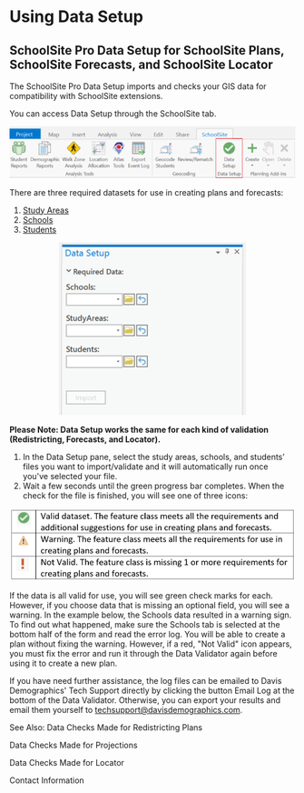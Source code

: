 # Using Data Setup
## SchoolSite Pro Data Setup for SchoolSite Plans, SchoolSite Forecasts, and SchoolSite Locator
The SchoolSite Pro Data Setup imports and checks your GIS data for compatibility with SchoolSite extensions. 

You can access Data Setup through the SchoolSite tab.

<p align="center">
  <img src="datasetup.png">
</p>

There are three required datasets for use in creating plans and forecasts:
1.	[Study Areas](createStudyareas.md)
2.	[Schools](createSchools.md) 
3.	[Students](createStudents.md)

<p align="center">
  <img src="requiredData.png">
</p>

**Please Note: Data Setup works the same for each kind of validation (Redistricting, Forecasts, and Locator).**
1. In the Data Setup pane, select the study areas, schools, and students’ files you want to import/validate and it will automatically run once you've selected your file.
2. Wait a few seconds until the green progress bar completes. When the check for the file is finished, you will see one of three icons:

<p align="center">
  <img src="iconTable.png">
</p>

If the data is all valid for use, you will see green check marks for each.
However, if you choose data that is missing an optional field, you will see a warning. In the example below, the Schools data resulted in a warning sign. To find out what happened, make sure the Schools tab is selected at the bottom half of the form and read the error log. You will be able to create a plan without fixing the warning. However, if a red, "Not Valid" icon appears, you must fix the error and run it through the Data Validator again before using it to create a new plan.



If you have need further assistance, the log files can be emailed to Davis Demographics' Tech Support directly by clicking the button Email Log at the bottom of the Data Validator. Otherwise, you can export your results and email them yourself to techsupport@davisdemographics.com.

See Also:
Data Checks Made for Redistricting Plans

Data Checks Made for Projections

Data Checks Made for Locator

Contact Information

 
 

